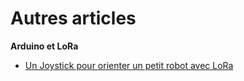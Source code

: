 # Autres articles

**Arduino et LoRa**

* [Un Joystick pour orienter un petit robot avec LoRa](https://github.com/ecosensors/ecosensors/tree/main/Articles/LoRa/rfm95-sender)
